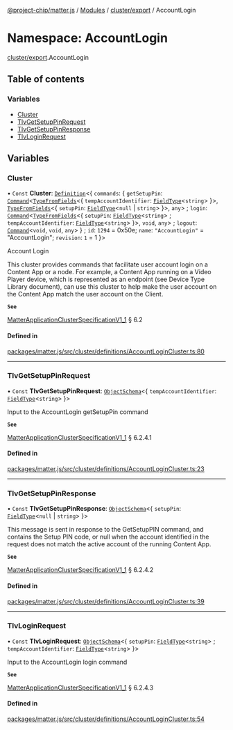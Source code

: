 [@project-chip/matter.js](../README.md) / [Modules](../modules.md) / [cluster/export](cluster_export.md) / AccountLogin

# Namespace: AccountLogin

[cluster/export](cluster_export.md).AccountLogin

## Table of contents

### Variables

- [Cluster](cluster_export.AccountLogin.md#cluster)
- [TlvGetSetupPinRequest](cluster_export.AccountLogin.md#tlvgetsetuppinrequest)
- [TlvGetSetupPinResponse](cluster_export.AccountLogin.md#tlvgetsetuppinresponse)
- [TlvLoginRequest](cluster_export.AccountLogin.md#tlvloginrequest)

## Variables

### Cluster

• `Const` **Cluster**: [`Definition`](cluster_export.ClusterFactory.md#definition)<{ `commands`: { `getSetupPin`: [`Command`](cluster_export.md#command)<[`TypeFromFields`](tlv_export.md#typefromfields)<{ `tempAccountIdentifier`: [`FieldType`](../interfaces/tlv_export.FieldType.md)<`string`\>  }\>, [`TypeFromFields`](tlv_export.md#typefromfields)<{ `setupPin`: [`FieldType`](../interfaces/tlv_export.FieldType.md)<``null`` \| `string`\>  }\>, `any`\> ; `login`: [`Command`](cluster_export.md#command)<[`TypeFromFields`](tlv_export.md#typefromfields)<{ `setupPin`: [`FieldType`](../interfaces/tlv_export.FieldType.md)<`string`\> ; `tempAccountIdentifier`: [`FieldType`](../interfaces/tlv_export.FieldType.md)<`string`\>  }\>, `void`, `any`\> ; `logout`: [`Command`](cluster_export.md#command)<`void`, `void`, `any`\>  } ; `id`: ``1294`` = 0x50e; `name`: ``"AccountLogin"`` = "AccountLogin"; `revision`: ``1`` = 1 }\>

Account Login

This cluster provides commands that facilitate user account login on a Content App or a node. For example, a
Content App running on a Video Player device, which is represented as an endpoint (see Device Type Library
document), can use this cluster to help make the user account on the Content App match the user account on the
Client.

**`See`**

[MatterApplicationClusterSpecificationV1_1](../interfaces/spec_export.MatterApplicationClusterSpecificationV1_1.md) § 6.2

#### Defined in

[packages/matter.js/src/cluster/definitions/AccountLoginCluster.ts:80](https://github.com/project-chip/matter.js/blob/be83914/packages/matter.js/src/cluster/definitions/AccountLoginCluster.ts#L80)

___

### TlvGetSetupPinRequest

• `Const` **TlvGetSetupPinRequest**: [`ObjectSchema`](../classes/tlv_export.ObjectSchema.md)<{ `tempAccountIdentifier`: [`FieldType`](../interfaces/tlv_export.FieldType.md)<`string`\>  }\>

Input to the AccountLogin getSetupPin command

**`See`**

[MatterApplicationClusterSpecificationV1_1](../interfaces/spec_export.MatterApplicationClusterSpecificationV1_1.md) § 6.2.4.1

#### Defined in

[packages/matter.js/src/cluster/definitions/AccountLoginCluster.ts:23](https://github.com/project-chip/matter.js/blob/be83914/packages/matter.js/src/cluster/definitions/AccountLoginCluster.ts#L23)

___

### TlvGetSetupPinResponse

• `Const` **TlvGetSetupPinResponse**: [`ObjectSchema`](../classes/tlv_export.ObjectSchema.md)<{ `setupPin`: [`FieldType`](../interfaces/tlv_export.FieldType.md)<``null`` \| `string`\>  }\>

This message is sent in response to the GetSetupPIN command, and contains the Setup PIN code, or null when the
account identified in the request does not match the active account of the running Content App.

**`See`**

[MatterApplicationClusterSpecificationV1_1](../interfaces/spec_export.MatterApplicationClusterSpecificationV1_1.md) § 6.2.4.2

#### Defined in

[packages/matter.js/src/cluster/definitions/AccountLoginCluster.ts:39](https://github.com/project-chip/matter.js/blob/be83914/packages/matter.js/src/cluster/definitions/AccountLoginCluster.ts#L39)

___

### TlvLoginRequest

• `Const` **TlvLoginRequest**: [`ObjectSchema`](../classes/tlv_export.ObjectSchema.md)<{ `setupPin`: [`FieldType`](../interfaces/tlv_export.FieldType.md)<`string`\> ; `tempAccountIdentifier`: [`FieldType`](../interfaces/tlv_export.FieldType.md)<`string`\>  }\>

Input to the AccountLogin login command

**`See`**

[MatterApplicationClusterSpecificationV1_1](../interfaces/spec_export.MatterApplicationClusterSpecificationV1_1.md) § 6.2.4.3

#### Defined in

[packages/matter.js/src/cluster/definitions/AccountLoginCluster.ts:54](https://github.com/project-chip/matter.js/blob/be83914/packages/matter.js/src/cluster/definitions/AccountLoginCluster.ts#L54)
